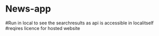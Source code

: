 # News-app

#Run in local to see the searchresults as api is accessible in localitself 
#reqires licence for hosted website
